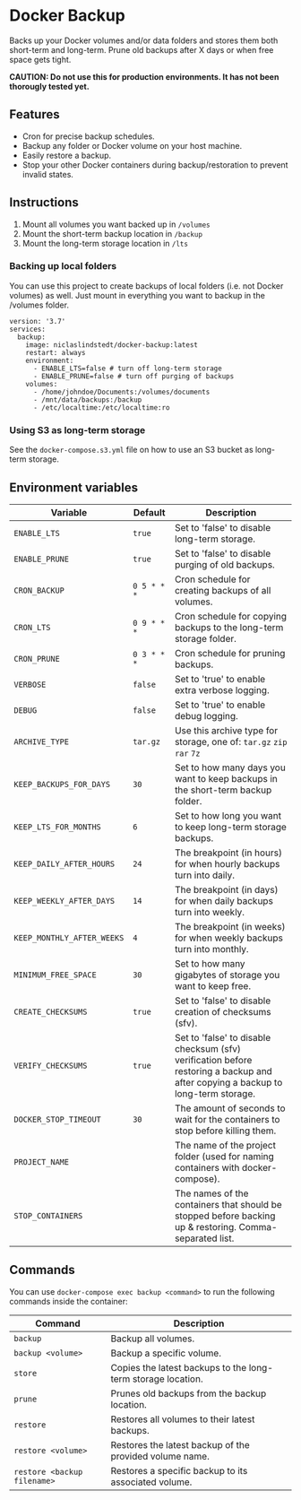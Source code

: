 # Docker Backup

Backs up your Docker volumes and/or data folders and stores them both short-term and long-term. Prune old backups after X days or when free space gets tight.

**CAUTION: Do not use this for production environments. It has not been thorougly tested yet.**

## Features

* Cron for precise backup schedules.
* Backup any folder or Docker volume on your host machine.
* Easily restore a backup.
* Stop your other Docker containers during backup/restoration to prevent invalid states.

## Instructions

1. Mount all volumes you want backed up in `/volumes`
2. Mount the short-term backup location in `/backup`
3. Mount the long-term storage location in `/lts`

### Backing up local folders

You can use this project to create backups of local folders (i.e. not Docker volumes) as well. Just mount in everything you want to backup in the /volumes folder.

```
version: '3.7'
services:
  backup:
    image: niclaslindstedt/docker-backup:latest
    restart: always
    environment:
      - ENABLE_LTS=false # turn off long-term storage
      - ENABLE_PRUNE=false # turn off purging of backups
    volumes:
      - /home/johndoe/Documents:/volumes/documents
      - /mnt/data/backups:/backup
      - /etc/localtime:/etc/localtime:ro
```

### Using S3 as long-term storage

See the `docker-compose.s3.yml` file on how to use an S3 bucket as long-term storage.

## Environment variables

Variable | Default | Description
--- | --- | ---
`ENABLE_LTS` | `true` | Set to 'false' to disable long-term storage.
`ENABLE_PRUNE` | `true` | Set to 'false' to disable purging of old backups.
`CRON_BACKUP` | `0 5 * * *` | Cron schedule for creating backups of all volumes.
`CRON_LTS` | `0 9 * * *` | Cron schedule for copying backups to the long-term storage folder.
`CRON_PRUNE` | `0 3 * * *` | Cron schedule for pruning backups.
`VERBOSE` | `false` | Set to 'true' to enable extra verbose logging.
`DEBUG` | `false` | Set to 'true' to enable debug logging.
`ARCHIVE_TYPE` | `tar.gz` | Use this archive type for storage, one of: `tar.gz` `zip` `rar` `7z`
`KEEP_BACKUPS_FOR_DAYS` | `30` | Set to how many days you want to keep backups in the short-term backup folder.
`KEEP_LTS_FOR_MONTHS` | `6` | Set to how long you want to keep long-term storage backups.
`KEEP_DAILY_AFTER_HOURS` | `24` | The breakpoint (in hours) for when hourly backups turn into daily.
`KEEP_WEEKLY_AFTER_DAYS` | `14` | The breakpoint (in days) for when daily backups turn into weekly.
`KEEP_MONTHLY_AFTER_WEEKS` | `4` | The breakpoint (in weeks) for when weekly backups turn into monthly.
`MINIMUM_FREE_SPACE` | `30` | Set to how many gigabytes of storage you want to keep free.
`CREATE_CHECKSUMS` | `true` | Set to 'false' to disable creation of checksums (sfv).
`VERIFY_CHECKSUMS` | `true` | Set to 'false' to disable checksum (sfv) verification before restoring a backup and after copying a backup to long-term storage.
`DOCKER_STOP_TIMEOUT` | `30` | The amount of seconds to wait for the containers to stop before killing them.
`PROJECT_NAME` | | The name of the project folder (used for naming containers with docker-compose).
`STOP_CONTAINERS` | | The names of the containers that should be stopped before backing up & restoring. Comma-separated list.

## Commands

You can use `docker-compose exec backup <command>` to run the following commands inside the container:

Command | Description
--- | ---
`backup` | Backup all volumes.
`backup <volume>` | Backup a specific volume.
`store` | Copies the latest backups to the long-term storage location.
`prune` | Prunes old backups from the backup location.
`restore` | Restores all volumes to their latest backups.
`restore <volume>` | Restores the latest backup of the provided volume name.
`restore <backup filename>` | Restores a specific backup to its associated volume.
